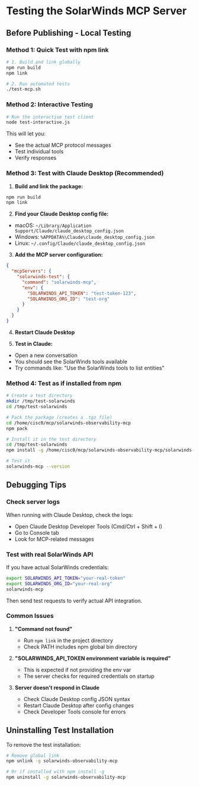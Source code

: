 # Testing the SolarWinds MCP Server

## Before Publishing - Local Testing

### Method 1: Quick Test with npm link

```bash
# 1. Build and link globally
npm run build
npm link

# 2. Run automated tests
./test-mcp.sh
```

### Method 2: Interactive Testing

```bash
# Run the interactive test client
node test-interactive.js
```

This will let you:
- See the actual MCP protocol messages
- Test individual tools
- Verify responses

### Method 3: Test with Claude Desktop (Recommended)

1. **Build and link the package:**
```bash
npm run build
npm link
```

2. **Find your Claude Desktop config file:**
- macOS: `~/Library/Application Support/Claude/claude_desktop_config.json`
- Windows: `%APPDATA%\Claude\claude_desktop_config.json`
- Linux: `~/.config/Claude/claude_desktop_config.json`

3. **Add the MCP server configuration:**
```json
{
  "mcpServers": {
    "solarwinds-test": {
      "command": "solarwinds-mcp",
      "env": {
        "SOLARWINDS_API_TOKEN": "test-token-123",
        "SOLARWINDS_ORG_ID": "test-org"
      }
    }
  }
}
```

4. **Restart Claude Desktop**

5. **Test in Claude:**
- Open a new conversation
- You should see the SolarWinds tools available
- Try commands like: "Use the SolarWinds tools to list entities"

### Method 4: Test as if installed from npm

```bash
# Create a test directory
mkdir /tmp/test-solarwinds
cd /tmp/test-solarwinds

# Pack the package (creates a .tgz file)
cd /home/cisc0/mcp/solarwinds-observability-mcp
npm pack

# Install it in the test directory
cd /tmp/test-solarwinds
npm install -g /home/cisc0/mcp/solarwinds-observability-mcp/solarwinds-observability-mcp-*.tgz

# Test it
solarwinds-mcp --version
```

## Debugging Tips

### Check server logs
When running with Claude Desktop, check the logs:
- Open Claude Desktop Developer Tools (Cmd/Ctrl + Shift + I)
- Go to Console tab
- Look for MCP-related messages

### Test with real SolarWinds API
If you have actual SolarWinds credentials:

```bash
export SOLARWINDS_API_TOKEN="your-real-token"
export SOLARWINDS_ORG_ID="your-real-org"
solarwinds-mcp
```

Then send test requests to verify actual API integration.

### Common Issues

1. **"Command not found"**
   - Run `npm link` in the project directory
   - Check PATH includes npm global bin directory

2. **"SOLARWINDS_API_TOKEN environment variable is required"**
   - This is expected if not providing the env var
   - The server checks for required credentials on startup

3. **Server doesn't respond in Claude**
   - Check Claude Desktop config JSON syntax
   - Restart Claude Desktop after config changes
   - Check Developer Tools console for errors

## Uninstalling Test Installation

To remove the test installation:

```bash
# Remove global link
npm unlink -g solarwinds-observability-mcp

# Or if installed with npm install -g
npm uninstall -g solarwinds-observability-mcp
```
